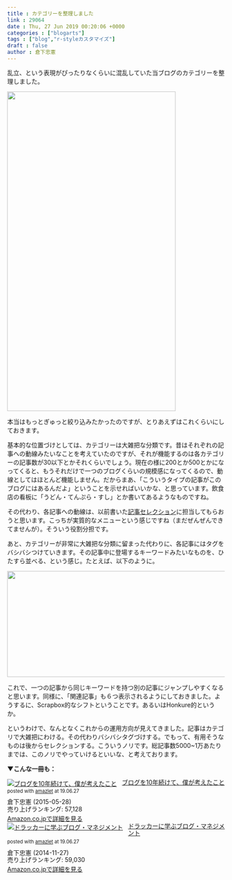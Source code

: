 ```yaml
---
title : カテゴリーを整理しました
link : 29064
date : Thu, 27 Jun 2019 00:20:06 +0000
categories : ["blogarts"]
tags : ["blog","r-styleカスタマイズ"]
draft : false
author : 倉下忠憲
---
```


乱立、という表現がぴったりなくらいに混乱していた当ブログのカテゴリーを整理しました。

<a href="https://rashita.net/blog/?attachment_id=29065" rel="attachment wp-att-29065"><img src="https://rashita.net/blog/wp-content/uploads/2019/06/screenshot-20.png" alt="" width="390" height="739" class="alignnone size-full wp-image-29065" /></a>

本当はもっとぎゅっと絞り込みたかったのですが、とりあえずはこれくらいにしておきます。

基本的な位置づけとしては、カテゴリーは大雑把な分類です。昔はそれぞれの記事への動線みたいなことを考えていたのですが、それが機能するのは各カテゴリーの記事数が30以下とかそれくらいでしょう。現在の様に200とか500とかになってくると、もうそれだけで一つのブログくらいの規模感になってくるので、動線としてはほとんど機能しません。だからまあ、「こういうタイプの記事がこのブログにはあるんだよ」ということを示せればいいかな、と思っています。飲食店の看板に「うどん・てんぷら・すし」とか書いてあるようなものですね。

その代わり、各記事への動線は、以前書いた<a href="https://rashita.net/blog/?p=28666">記事セレクション</a>に担当してもらおうと思います。こっちが実質的なメニューという感じですね（まだぜんぜんできてませんが）。そういう役割分担です。

あと、カテゴリーが非常に大雑把な分類に留まった代わりに、各記事にはタグをバシバシつけていきます。その記事中に登場するキーワードみたいなものを、ひたすら並べる、という感じ。たとえば、以下のように。

<a href="https://rashita.net/blog/?attachment_id=29066" rel="attachment wp-att-29066"><img src="https://rashita.net/blog/wp-content/uploads/2019/06/screenshot-21.png" alt="" width="604" height="245" class="alignnone size-full wp-image-29066" /></a>

これで、一つの記事から同じキーワードを持つ別の記事にジャンプしやすくなると思います。同様に、「関連記事」も６つ表示されるようにしておきました。ようするに、Scrapbox的なシフトということです。あるいはHonkure的というか。

というわけで、なんとなくこれからの運用方向が見えてきました。記事はカテゴリで大雑把にわける。その代わりバシバシタグづけする。でもって、有用そうなものは後からセレクションする。こういうノリです。総記事数5000~1万あたりまでは、このノリでやっていけるといいな、と考えております。

<strong>▼こんな一冊も：</strong>

<div class="amazlet-box" style="margin-bottom:0px;"><div class="amazlet-image" style="float:left;margin:0px 12px 1px 0px;"><a href="http://www.amazon.co.jp/exec/obidos/ASIN/B00YI05M1K/rashita1000-22/ref=nosim/" name="amazletlink" target="_blank" rel="noopener noreferrer"><img src="https://images-fe.ssl-images-amazon.com/images/I/41qzGeKnNEL._SL160_.jpg" alt="ブログを10年続けて、僕が考えたこと" style="border: none;" /></a></div><div class="amazlet-info" style="line-height:120%; margin-bottom: 10px"><div class="amazlet-name" style="margin-bottom:10px;line-height:120%"><a href="http://www.amazon.co.jp/exec/obidos/ASIN/B00YI05M1K/rashita1000-22/ref=nosim/" name="amazletlink" target="_blank" rel="noopener noreferrer">ブログを10年続けて、僕が考えたこと</a><div class="amazlet-powered-date" style="font-size:80%;margin-top:5px;line-height:120%">posted with <a href="http://www.amazlet.com/" title="amazlet" target="_blank" rel="noopener noreferrer">amazlet</a> at 19.06.27</div></div><div class="amazlet-detail">倉下忠憲 (2015-05-28)<br />売り上げランキング: 57,128<br /></div><div class="amazlet-sub-info" style="float: left;"><div class="amazlet-link" style="margin-top: 5px"><a href="http://www.amazon.co.jp/exec/obidos/ASIN/B00YI05M1K/rashita1000-22/ref=nosim/" name="amazletlink" target="_blank" rel="noopener noreferrer">Amazon.co.jpで詳細を見る</a></div></div></div><div class="amazlet-footer" style="clear: left"></div></div>

<div class="amazlet-box" style="margin-bottom:0px;"><div class="amazlet-image" style="float:left;margin:0px 12px 1px 0px;"><a href="http://www.amazon.co.jp/exec/obidos/ASIN/B00QAO0WOY/rashita1000-22/ref=nosim/" name="amazletlink" target="_blank" rel="noopener noreferrer"><img src="https://images-fe.ssl-images-amazon.com/images/I/41%2ByY9hZKYL._SL160_.jpg" alt="ドラッカーに学ぶブログ・マネジメント" style="border: none;" /></a></div><div class="amazlet-info" style="line-height:120%; margin-bottom: 10px"><div class="amazlet-name" style="margin-bottom:10px;line-height:120%"><a href="http://www.amazon.co.jp/exec/obidos/ASIN/B00QAO0WOY/rashita1000-22/ref=nosim/" name="amazletlink" target="_blank" rel="noopener noreferrer">ドラッカーに学ぶブログ・マネジメント</a><div class="amazlet-powered-date" style="font-size:80%;margin-top:5px;line-height:120%">posted with <a href="http://www.amazlet.com/" title="amazlet" target="_blank" rel="noopener noreferrer">amazlet</a> at 19.06.27</div></div><div class="amazlet-detail">倉下忠憲 (2014-11-27)<br />売り上げランキング: 59,030<br /></div><div class="amazlet-sub-info" style="float: left;"><div class="amazlet-link" style="margin-top: 5px"><a href="http://www.amazon.co.jp/exec/obidos/ASIN/B00QAO0WOY/rashita1000-22/ref=nosim/" name="amazletlink" target="_blank" rel="noopener noreferrer">Amazon.co.jpで詳細を見る</a></div></div></div><div class="amazlet-footer" style="clear: left"></div></div>


